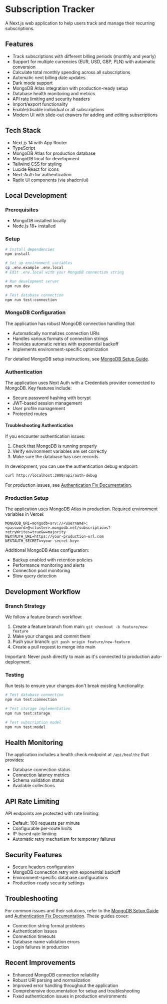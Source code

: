 # Subscription Tracker

A Next.js web application to help users track and manage their recurring subscriptions.

## Features

- Track subscriptions with different billing periods (monthly and yearly)
- Support for multiple currencies (EUR, USD, GBP, PLN) with automatic conversion
- Calculate total monthly spending across all subscriptions
- Automatic next billing date updates
- Dark mode support
- MongoDB Atlas integration with production-ready setup
- Database health monitoring and metrics
- API rate limiting and security headers
- Import/export functionality
- Enable/disable individual or all subscriptions
- Modern UI with slide-out drawers for adding and editing subscriptions

## Tech Stack

- Next.js 14 with App Router
- TypeScript
- MongoDB Atlas for production database
- MongoDB local for development
- Tailwind CSS for styling
- Lucide React for icons
- Next-Auth for authentication
- Radix UI components (via shadcn/ui)

## Local Development

### Prerequisites

- MongoDB installed locally
- Node.js 18+ installed

### Setup

```bash
# Install dependencies
npm install

# Set up environment variables
cp .env.example .env.local
# Edit .env.local with your MongoDB connection string

# Run development server
npm run dev

# Test database connection
npm run test:connection
```

### MongoDB Configuration

The application has robust MongoDB connection handling that:

- Automatically normalizes connection URIs
- Handles various formats of connection strings
- Provides automatic retries with exponential backoff
- Implements environment-specific optimization

For detailed MongoDB setup instructions, see [MongoDB Setup Guide](./docs/MONGODB_SETUP.md).

### Authentication

The application uses Next Auth with a Credentials provider connected to MongoDB. Key features include:

- Secure password hashing with bcrypt
- JWT-based session management
- User profile management
- Protected routes

#### Troubleshooting Authentication

If you encounter authentication issues:

1. Check that MongoDB is running properly
2. Verify environment variables are set correctly
3. Make sure the database has user records

In development, you can use the authentication debug endpoint:
```bash
curl http://localhost:3000/api/auth-debug
```

For production issues, see [Authentication Fix Documentation](./docs/AUTH_FIX.md).

### Production Setup

The application uses MongoDB Atlas in production. Required environment variables in Vercel:

```env
MONGODB_URI=mongodb+srv://<username>:<password>@<cluster>.mongodb.net/subscriptions?retryWrites=true&w=majority
NEXTAUTH_URL=https://your-production-url.com
NEXTAUTH_SECRET=<your-secret-key>
```

Additional MongoDB Atlas configuration:
- Backup enabled with retention policies
- Performance monitoring and alerts
- Connection pool monitoring
- Slow query detection

## Development Workflow

### Branch Strategy

We follow a feature branch workflow:

1. Create a feature branch from main: `git checkout -b feature/new-feature`
2. Make your changes and commit them
3. Push your branch: `git push origin feature/new-feature`
4. Create a pull request to merge into main

Important: Never push directly to main as it's connected to production auto-deployment.

### Testing

Run tests to ensure your changes don't break existing functionality:

```bash
# Test database connection
npm run test:connection

# Test storage implementation
npm run test:storage

# Test subscription model
npm run test:model
```

## Health Monitoring

The application includes a health check endpoint at `/api/healthz` that provides:
- Database connection status
- Connection latency metrics
- Schema validation status
- Available collections

## API Rate Limiting

API endpoints are protected with rate limiting:
- Default: 100 requests per minute
- Configurable per-route limits
- IP-based rate limiting
- Automatic retry mechanism for temporary failures

## Security Features

- Secure headers configuration
- MongoDB connection retry with exponential backoff
- Environment-specific database configurations
- Production-ready security settings

## Troubleshooting

For common issues and their solutions, refer to the [MongoDB Setup Guide](./docs/MONGODB_SETUP.md#common-issues-and-solutions) and [Authentication Fix Documentation](./docs/AUTH_FIX.md). These guides cover:

- Connection string format problems
- Authentication issues
- Connection timeouts
- Database name validation errors
- Login failures in production

## Recent Improvements

- Enhanced MongoDB connection reliability
- Robust URI parsing and normalization
- Improved error handling throughout the application
- Comprehensive documentation for setup and troubleshooting
- Fixed authentication issues in production environments
